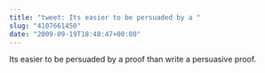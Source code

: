 ```yaml
---
title: "tweet: Its easier to be persuaded by a "
slug: "4107661450"
date: "2009-09-19T18:48:47+00:00"
---
```

Its easier to be persuaded by a proof than write a persuasive proof.